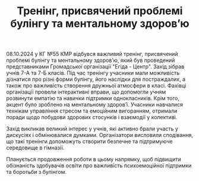 ﻿---
title: Тренінг, присвячений проблемі булінгу та ментальному здоров’ю
---

08.10.2024 у КГ №55 КМР відбувся важливий тренінг, присвячений проблемі булінгу та ментальному здоров’ю, який був проведений представниками Громадської організації "Егіда - Центр". Захід зібрав учнів 7-А та 7-Б класів. Під час тренінгу учасники мали можливість дізнатися про різні форми булінгу, його наслідки для постраждалих, а також про важливість створення дружньої атмосфери в класі. Фахівці організації провели інтерактивні вправи, що допомогли учням розвинути емпатію та навички підтримки однокласників. Крім того, акцент було зроблено на ментальному здоров’ї. Учасники навчалися технікам управління стресом та емоційним вигоранням, отримали поради щодо побудови здорових стосунків і взаємодії у колективі.

Захід викликав великий інтерес у учнів, які активно брали участь у дискусіях і обмінювалися думками. Організатори висловили сподівання, що такі тренінги допоможуть створити безпечне та підтримуюче середовище в гімназії.

Планується продовження роботи в цьому напрямку, щоб підвищити обізнаність здобувачів освіти про важливість психоемоційної підтримки та боротьби з булінгом.

<slideshow />
